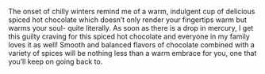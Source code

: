 The onset of chilly winters remind me of a warm, indulgent cup of delicious spiced hot chocolate which doesn’t only render your fingertips warm but warms your soul- quite literally. As soon as there is a drop in mercury, I get this guilty craving for this spiced hot chocolate and everyone in my family loves it as well!
Smooth and balanced flavors of chocolate combined with a variety of spices will be nothing less than a warm embrace for you, one that you’ll keep on going back to.
